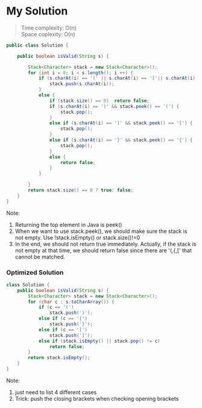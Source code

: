 # My Solution
> Time complexity: O(n) <br> Space coplexity: O(n)
``` Java
public class Solution {

    public boolean isValid(String s) {

        Stack<Character> stack = new Stack<Character>();
        for (int i = 0; i < s.length(); i ++) {
            if (s.charAt(i) == '(' || s.charAt(i) == '['|| s.charAt(i) == '{') {
                stack.push(s.charAt(i));
            } 
            else {
                if (stack.size() == 0)  return false;
                if (s.charAt(i) == ')' && stack.peek() == '(') {
                    stack.pop();
                }
                else if (s.charAt(i) == ']' && stack.peek() == '[') {
                    stack.pop();
                }
                else if (s.charAt(i) == '}' && stack.peek() == '{') {
                    stack.pop();
                }
                else {
                    return false;
                }
            }

        }
        return stack.size() == 0 ? true: false;
    }
}
```
Note: <br>
1. Returning the top element in Java is peek()
2. When we want to use stack.peek(), we should make sure the stack is not empty. Use !stack.isEmpty() or stack.size()!=0
3. In the end, we should not return true immediately. Actually, if the stack is not empty at that time, we should return false since there are '(,{,\[' that cannot be matched.
### Optimized Solution
```Java
class Solution {
    public boolean isValid(String s) {
        Stack<Character> stack = new Stack<Character>();
        for (char c : s.toCharArray()) {
            if (c == '(')
                stack.push(')');
            else if (c == '{')
                stack.push('}');
            else if (c == '[')
                stack.push(']');
            else if (stack.isEmpty() || stack.pop() != c)
                return false;
        }
        return stack.isEmpty();
    }
}
```
Note: <br>
1. just need to list 4 different cases
2. Trick: push the closing brackets when checking opening brackets

